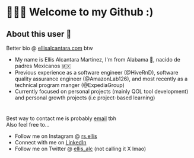 #  👨🏽‍💻 Welcome to my Github :)
## About this user 🥳

Better bio @ [ellisalcantara.com](https://www.ellisalcantara.com/) btw
- My name is Ellis Alcantara Martinez, I'm from Alabama 🤠, nacido de padres Mexicanos 🇲🇽
- Previous experience as a software engineer (@HiveRnD), software quality assurance engineer (@AmazonLab126), and most recently as a technical program manger (@ExpediaGroup)
- Currently focused on personal projects (mainly QOL tool development) and personal growth projects (i.e project-based learning)
#
Best way to contact me is probably [email](mailto:ellisalcantara@gmail.com) tbh  
Also feel free to...
- Follow me on Instagram @ [rs.ellis](https://www.instagram.com/rs.ellis/) 
- Connect with me on [LinkedIn](https://www.linkedin.com/in/ellis-alcantara/)
- Follow me on Twitter @ [ellis_alc](https://twitter.com/ellis_alc) (not calling it X lmao)
